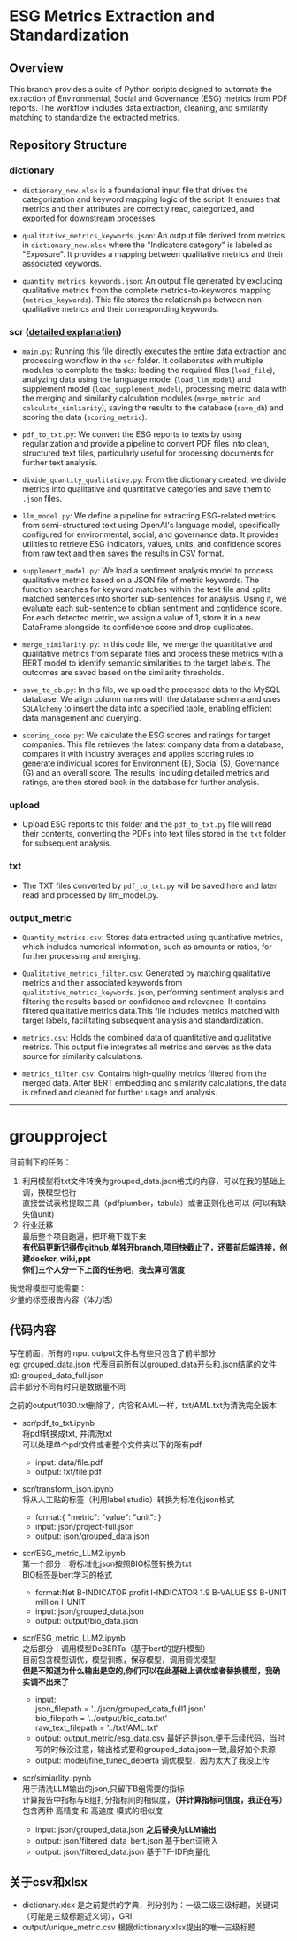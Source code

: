 # ESG Metrics Extraction and Standardization

## Overview

This branch provides a suite of Python scripts designed to automate the extraction of Environmental, Social and Governance (ESG) metrics from PDF reports. The workflow includes data extraction, cleaning, and similarity matching to standardize the extracted metrics.

## Repository Structure

### dictionary
- `dictionary_new.xlsx` is a foundational input file that drives the categorization and keyword mapping logic of the script. It ensures that metrics and their attributes are correctly read, categorized, and exported for downstream processes.
  
- `qualitative_metrics_keywords.json`: An output file derived from metrics in `dictionary_new.xlsx` where the "Indicators category" is labeled as "Exposure". It provides a mapping between qualitative metrics and their associated keywords.

- `quantity_metrics_keywords.json`: An output file generated by excluding qualitative metrics from the complete metrics-to-keywords mapping (`metrics_keywords`). This file stores the relationships between non-qualitative metrics and their corresponding keywords.

### scr ([detailed explanation](https://github.com/ariahuang314/groupproject/wiki/3-Automated-ESG-Metric-Extraction-and-Processing-Workflow))
- `main.py`: Running this file directly executes the entire data extraction and processing workflow in the `scr` folder. It collaborates with multiple modules to complete the tasks: loading the required files (`load_file`), analyzing data using the language model (`load_llm_model`) and supplement model (`load_supplement_model`), processing metric data with the merging and similarity calculation modules (`merge_metric and calculate_simliarity`), saving the results to the database (`save_db`) and scoring the data (`scoring_metric`).
  
- `pdf_to_txt.py`: We convert the ESG reports to texts by using regularization and provide a pipeline to convert PDF files into clean, structured text files, particularly useful for processing documents for further text analysis.
  
- `divide_quantity_qualitative.py`: From the dictionary created, we divide metrics into qualitative and quantitative categories and save them to `.json` files.
  
- `llm_model.py`: We define a pipeline for extracting ESG-related metrics from semi-structured text using OpenAI's language model, specifically configured for environmental, social, and governance data. It provides utilities to retrieve ESG indicators, values, units, and confidence scores from raw text and then saves the results in CSV format.
  
- `supplement_model.py`: We load a sentiment analysis model to process qualitative metrics based on a JSON file of metric keywords. The function searches for keyword matches within the text file and splits matched sentences into shorter sub-sentences for analysis. Using it, we evaluate each sub-sentence to obtian sentiment and confidence score. For each detected metric, we assign a value of 1, store it in a new DataFrame alongside its confidence score and drop duplicates.
  
- `merge_similarity.py`: In this code file, we merge the quantitative and qualitative metrics from separate files and process these metrics with a BERT model to identify semantic similarities to the target labels. The outcomes are saved based on the similarity thresholds.
  
- `save_to_db.py`: In this file, we upload the processed data to the MySQL database. We align column names with the database schema and uses `SQLAlchemy` to insert the data into a specified table, enabling efficient data management and querying.

- `scoring_code.py`: We calculate the ESG scores and ratings for target companies. This file retrieves the latest company data from a database, compares it with industry averages and applies scoring rules to generate individual scores for Environment (E), Social (S), Governance (G) and an overall score. The results, including detailed metrics and ratings, are then stored back in the database for further analysis. 

### upload
- Upload ESG reports to this folder and the `pdf_to_txt.py` file will read their contents, converting the PDFs into text files stored in the `txt` folder for subsequent analysis.

### txt
- The TXT files converted by `pdf_to_txt.py` will be saved here and later read and processed by llm_model.py.

### output_metric
- `Quantity_metrics.csv`: Stores data extracted using quantitative metrics, which includes numerical information, such as amounts or ratios, for further processing and merging.

- `Qualitative_metrics_filter.csv`: Generated by matching qualitative metrics and their associated keywords from `qualitative_metrics_keywords.json`, performing sentiment analysis and filtering the results based on confidence and relevance. It contains filtered qualitative metrics data.This file includes metrics matched with target labels, facilitating subsequent analysis and standardization.

- `metrics.csv`: Holds the combined data of quantitative and qualitative metrics. This output file integrates all metrics and serves as the data source for similarity calculations.

- `metrics_filter.csv`: Contains high-quality metrics filtered from the merged data. After BERT embedding and similarity calculations, the data is refined and cleaned for further usage and analysis.

---------------------------------------------------------------------
# groupproject  
目前剩下的任务：  
1. 利用模型将txt文件转换为grouped_data.json格式的内容，可以在我的基础上调，换模型也行  
直接尝试表格提取工具（pdfplumber，tabula）或者正则化也可以
(可以有缺失值unit)   
2. 行业迁移  
最后整个项目跑遍，把环境下载下来  
**有代码更新记得传github,单独开branch,项目快截止了，还要前后端连接，创建docker, wiki,ppt**  
**你们三个人分一下上面的任务吧，我去算可信度**  

我觉得模型可能需要：  
少量的标签报告内容（体力活）    

## 代码内容
写在前面，所有的input output文件名有些只包含了前半部分  
eg: grouped_data.json 代表目前所有以grouped_data开头和.json结尾的文件 如: grouped_data_full.json  
后半部分不同有时只是数据量不同  

之前的output/1030.txt删除了，内容和AML一样，txt/AML.txt为清洗完全版本  

- scr/pdf_to_txt.ipynb  
将pdf转换成txt, 并清洗txt  
可以处理单个pdf文件或者整个文件夹以下的所有pdf  
  - input: data/file.pdf  
  - output: txt/file.pdf  

- scr/transform_json.ipynb  
将从人工贴的标签（利用label studio）转换为标准化json格式  
  - format:{ "metric":  "value":  "unit": }  
  - input: json/project-full.json  
  - output: json/grouped_data.json  

- scr/ESG_metric_LLM2.ipynb   
  第一个部分：将标准化json按照BIO标签转换为txt  
  BIO标签是bert学习的格式
  - format:Net B-INDICATOR profit I-INDICATOR 1.9 B-VALUE S$ B-UNIT million I-UNIT
  - input: json/grouped_data.json  
  - output: output/bio_data.json  

- scr/ESG_metric_LLM2.ipynb  
  之后部分：调用模型DeBERTa（基于bert的提升模型）  
  目前包含模型调优，模型训练，保存模型，调用调优模型  
  **但是不知道为什么输出是空的,你们可以在此基础上调优或者替换模型，我确实调不出来了**  
  - input:  
    json_filepath = '../json/grouped_data_full1.json'  
    bio_filepath = '../output/bio_data.txt'  
    raw_text_filepath = '../txt/AML.txt'   
  - output: output_metric/esg_data.csv  最好还是json,便于后续代码，当时写的时候没注意，输出格式要和grouped_data.json一致,最好加个来源  
  - output: model/fine_tuned_deberta  调优模型，因为太大了我没上传  

- scr/simiarlity.ipynb  
用于清洗LLM输出的json,只留下B组需要的指标  
计算报告中指标与B组打分指标间的相似度，**（并计算指标可信度，我正在写）**  
包含两种 高精度 和 高速度 模式的相似度  
  - input: json/grouped_data.json   **之后替换为LLM输出**   
  - output: json/filtered_data_bert.json  基于bert词嵌入  
  - output: json/filtered_data.json  基于TF-IDF向量化   

## 关于csv和xlsx
- dictionary.xlsx 是之前提供的字典，列分别为：一级二级三级标题，关键词（可能是三级标题近义词），GRI  
- output/unique_metric.csv  根据dictionary.xlsx提出的唯一三级标题  
